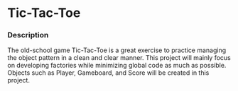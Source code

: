 # Tic-Tac-Toe

### Description
The old-school game Tic-Tac-Toe is a great exercise to practice managing the object pattern in a clean and clear manner. This project will mainly focus on developing factories while minimizing global code as much as possible. Objects such as Player, Gameboard, and Score will be created in this project.


